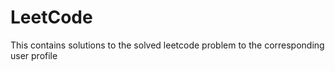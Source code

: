 # LeetCode
This contains solutions to the solved leetcode problem to the corresponding user profile
